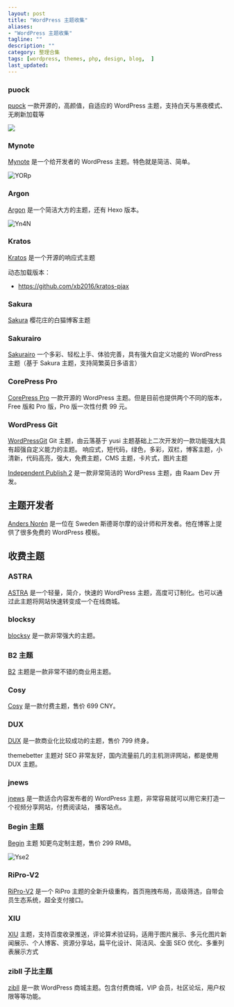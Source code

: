 ```yaml
---
layout: post
title: "WordPress 主题收集"
aliases:
- "WordPress 主题收集"
tagline: ""
description: ""
category: 整理合集
tags: [wordpress, themes, php, design, blog,  ]
last_updated:
---
```


### puock

[puock](https://github.com/Licoy/wordpress-theme-puock) 一款开源的，高颜值，自适应的 WordPress 主题，支持白天与黑夜模式、无刷新加载等

![](https://photo.einverne.info/images/2023/01/16/gq1D.jpg)

### Mynote

[Mynote](https://terryl.in/) 是一个给开发者的 WordPress 主题。特色就是简洁、简单。

![YORp](https://photo.einverne.info/images/2023/04/25/YORp.jpg)

### Argon

[Argon](https://github.com/solstice23/argon-theme) 是一个简洁大方的主题，还有 Hexo 版本。

![Yn4N](https://photo.einverne.info/images/2023/04/25/Yn4N.jpg)

### Kratos

[Kratos](https://github.com/Vtrois/Kratos) 是一个开源的响应式主题

动态加载版本：

- <https://github.com/xb2016/kratos-pjax>

### Sakura

[Sakura](https://github.com/mashirozx/Sakura) 樱花庄的白猫博客主题

### Sakurairo

[Sakurairo](https://github.com/mirai-mamori/Sakurairo) 一个多彩、轻松上手、体验完善，具有强大自定义功能的 WordPress 主题（基于 Sakura 主题，支持简繁英日多语言）

### CorePress Pro

[CorePress Pro](https://www.lovestu.com/corepress.html) 一款开源的 WordPress 主题。但是目前也提供两个不同的版本，Free 版和 Pro 版，Pro 版一次性付费 99 元。

### WordPress Git

[WordPressGit](https://github.com/BennyThink/WordPressGit) Git 主题，由云落基于 yusi 主题基础上二次开发的一款功能强大具有超强自定义能力的主题。
响应式，短代码，绿色，多彩，双栏，博客主题，小清新，代码高亮，强大，免费主题，CMS 主题，卡片式，图片主题

[Independent Publish 2](https://wordpress.com/theme/independent-publisher-2) 是一款非常简洁的 WordPress 主题，由 Raam Dev 开发。


## 主题开发者

[Anders Norén](https://andersnoren.se/) 是一位在 Sweden 斯德哥尔摩的设计师和开发者。他在博客上提供了很多免费的 WordPress 模板。

## 收费主题

### ASTRA

[ASTRA](https://wpastra.com/) 是一个轻量，简介，快速的 WordPress 主题，高度可订制化。也可以通过此主题将网站快速转变成一个在线商城。

### blocksy

[blocksy](https://creativethemes.com/blocksy/) 是一款非常强大的主题。

### B2 主题

[B2](https://7b2.com/) 主题是一款非常不错的商业用主题。

### Cosy

[Cosy](https://www.nicetheme.cn/store/cosy) 是一款付费主题，售价 699 CNY。

### DUX

[DUX](https://themebetter.com/theme/dux) 是一款商业化比较成功的主题，售价 799 终身。

themebetter 主题对 SEO 非常友好，国内流量前几的主机测评网站，都是使用 DUX 主题。

### jnews

[jnews](https://jnews.io/) 是一款适合内容发布者的 WordPress 主题，非常容易就可以用它来打造一个视频分享网站，付费阅读站， 播客站点。

### Begin 主题

[Begin](https://zmingcx.com/begin.html) 主题 知更鸟定制主题，售价 299 RMB。

![Yse2](https://photo.einverne.info/images/2023/04/25/Yse2.png)

### RiPro-V2

[RiPro-V2](https://ritheme.com/theme/820.html) 是一个 RiPro 主题的全新升级重构，首页拖拽布局，高级筛选，自带会员生态系统，超全支付接口。

### XIU

[XIU](https://themebetter.com/theme/xiu) 主题，支持百度收录推送，评论算术验证码，适用于图片展示、多元化图片新闻展示、个人博客、资源分享站，扁平化设计、简洁风、全面 SEO 优化、多重列表展示方式

### zibll 子比主题

[zibll](https://www.zibll.com/) 是一款 WordPress 商城主题。包含付费商城，VIP 会员，社区论坛，用户权限等等功能。
